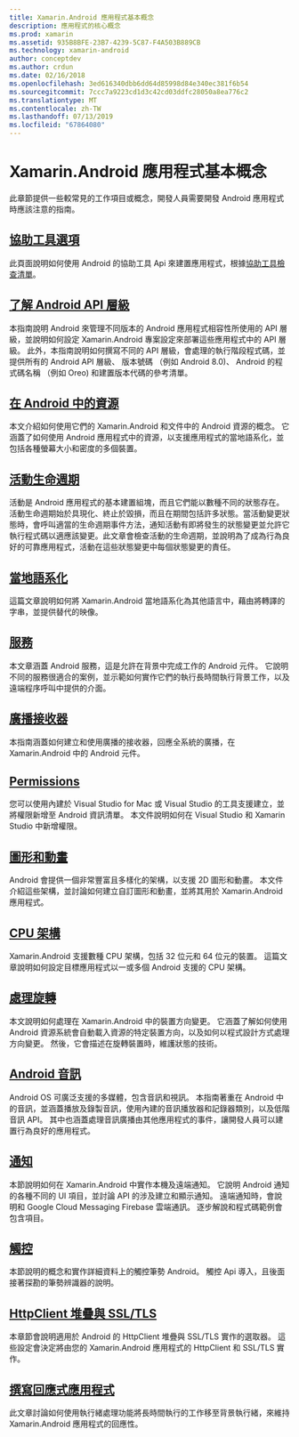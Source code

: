 ```yaml
---
title: Xamarin.Android 應用程式基本概念
description: 應用程式的核心概念
ms.prod: xamarin
ms.assetid: 935B8BFE-23B7-4239-5C87-F4A503B889CB
ms.technology: xamarin-android
author: conceptdev
ms.author: crdun
ms.date: 02/16/2018
ms.openlocfilehash: 3ed616340dbb6dd64d85998d84e340ec381f6b54
ms.sourcegitcommit: 7ccc7a9223cd1d3c42cd03ddfc28050a8ea776c2
ms.translationtype: MT
ms.contentlocale: zh-TW
ms.lasthandoff: 07/13/2019
ms.locfileid: "67864080"
---
```

# <a name="xamarinandroid-application-fundamentals"></a>Xamarin.Android 應用程式基本概念

此章節提供一些較常見的工作項目或概念，開發人員需要開發 Android 應用程式時應該注意的指南。

## <a name="accessibilityandroidapp-fundamentalsaccessibilitymd"></a>[協助工具選項](~/android/app-fundamentals/accessibility.md)

此頁面說明如何使用 Android 的協助工具 Api 來建置應用程式，根據[協助工具檢查清單](~/cross-platform/app-fundamentals/accessibility.md)。

## <a name="understanding-android-api-levelsandroidapp-fundamentalsandroid-api-levelsmd"></a>[了解 Android API 層級](~/android/app-fundamentals/android-api-levels.md)

本指南說明 Android 來管理不同版本的 Android 應用程式相容性所使用的 API 層級，並說明如何設定 Xamarin.Android 專案設定來部署這些應用程式中的 API 層級。 此外，本指南說明如何撰寫不同的 API 層級，會處理的執行階段程式碼，並提供所有的 Android API 層級、 版本號碼 （例如 Android 8.0)、 Android 的程式碼名稱 （例如 Oreo) 和建置版本代碼的參考清單。



## <a name="resources-in-androidandroidapp-fundamentalsresources-in-androidindexmd"></a>[在 Android 中的資源](~/android/app-fundamentals/resources-in-android/index.md)

本文介紹如何使用它們的 Xamarin.Android 和文件中的 Android 資源的概念。 它涵蓋了如何使用 Android 應用程式中的資源，以支援應用程式的當地語系化，並包括各種螢幕大小和密度的多個裝置。




## <a name="activity-lifecycleandroidapp-fundamentalsactivity-lifecycleindexmd"></a>[活動生命週期](~/android/app-fundamentals/activity-lifecycle/index.md)

活動是 Android 應用程式的基本建置組塊，而且它們能以數種不同的狀態存在。活動生命週期始於具現化、終止於毀損，而且在期間包括許多狀態。當活動變更狀態時，會呼叫適當的生命週期事件方法，通知活動有即將發生的狀態變更並允許它執行程式碼以適應該變更。此文章會檢查活動的生命週期，並說明為了成為行為良好的可靠應用程式，活動在這些狀態變更中每個狀態變更的責任。

## <a name="localizationandroidapp-fundamentalslocalizationmd"></a>[當地語系化](~/android/app-fundamentals/localization.md)

這篇文章說明如何將 Xamarin.Android 當地語系化為其他語言中，藉由將轉譯的字串，並提供替代的映像。

## <a name="servicesandroidapp-fundamentalsservicesindexmd"></a>[服務](~/android/app-fundamentals/services/index.md)

本文章涵蓋 Android 服務，這是允許在背景中完成工作的 Android 元件。 它說明不同的服務很適合的案例，並示範如何實作它們的執行長時間執行背景工作，以及遠端程序呼叫中提供的介面。

## <a name="broadcast-receiversandroidapp-fundamentalsbroadcast-receiversmd"></a>[廣播接收器](~/android/app-fundamentals/broadcast-receivers.md)

本指南涵蓋如何建立和使用廣播的接收器，回應全系統的廣播，在 Xamarin.Android 中的 Android 元件。



## <a name="permissionsandroidapp-fundamentalspermissionsmd"></a>[Permissions](~/android/app-fundamentals/permissions.md)

您可以使用內建於 Visual Studio for Mac 或 Visual Studio 的工具支援建立，並將權限新增至 Android 資訊清單。 本文件說明如何在 Visual Studio 和 Xamarin Studio 中新增權限。



## <a name="graphics-and-animationandroidapp-fundamentalsgraphics-and-animationmd"></a>[圖形和動畫](~/android/app-fundamentals/graphics-and-animation.md)

Android 會提供一個非常豐富且多樣化的架構，以支援 2D 圖形和動畫。 本文件介紹這些架構，並討論如何建立自訂圖形和動畫，並將其用於 Xamarin.Android 應用程式。


## <a name="cpu-architecturesandroidapp-fundamentalscpu-architecturesmd"></a>[CPU 架構](~/android/app-fundamentals/cpu-architectures.md)

Xamarin.Android 支援數種 CPU 架構，包括 32 位元和 64 位元的裝置。 這篇文章說明如何設定目標應用程式以一或多個 Android 支援的 CPU 架構。




## <a name="handling-rotationandroidapp-fundamentalshandling-rotationmd"></a>[處理旋轉](~/android/app-fundamentals/handling-rotation.md)

本文說明如何處理在 Xamarin.Android 中的裝置方向變更。 它涵蓋了解如何使用 Android 資源系統會自動載入資源的特定裝置方向，以及如何以程式設計方式處理方向變更。 然後，它會描述在旋轉裝置時，維護狀態的技術。



## <a name="android-audioandroidapp-fundamentalsandroid-audiomd"></a>[Android 音訊](~/android/app-fundamentals/android-audio.md)

Android OS 可廣泛支援的多媒體，包含音訊和視訊。 本指南著重在 Android 中的音訊，並涵蓋播放及錄製音訊，使用內建的音訊播放器和記錄器類別，以及低階音訊 API。 其中也涵蓋處理音訊廣播由其他應用程式的事件，讓開發人員可以建置行為良好的應用程式。




## <a name="notificationsandroidapp-fundamentalsnotificationsindexmd"></a>[通知](~/android/app-fundamentals/notifications/index.md)

本節說明如何在 Xamarin.Android 中實作本機及遠端通知。 它說明 Android 通知的各種不同的 UI 項目，並討論 API 的涉及建立和顯示通知。 遠端通知時，會說明和 Google Cloud Messaging Firebase 雲端通訊。 逐步解說和程式碼範例會包含項目。



## <a name="touchandroidapp-fundamentalstouchindexmd"></a>[觸控](~/android/app-fundamentals/touch/index.md)

本節說明的概念和實作詳細資料上的觸控筆勢 Android。 觸控 Api 導入，且後面接著探勘的筆勢辨識器的說明。



## <a name="httpclient-stack-and-ssltlsandroidapp-fundamentalshttp-stackmd"></a>[HttpClient 堆疊與 SSL/TLS](~/android/app-fundamentals/http-stack.md)

本章節會說明適用於 Android 的 HttpClient 堆疊與 SSL/TLS 實作的選取器。 這些設定會決定將由您的 Xamarin.Android 應用程式的 HttpClient 和 SSL/TLS 實作。


## <a name="writing-responsive-applicationswriting-responsive-appsmd"></a>[撰寫回應式應用程式](writing-responsive-apps.md)

此文章討論如何使用執行緒處理功能將長時間執行的工作移至背景執行緒，來維持 Xamarin.Android 應用程式的回應性。
